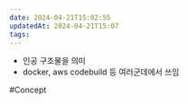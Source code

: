 ```yaml
---
date: 2024-04-21T15:02:55
updatedAt: 2024-04-21T15:07
tags: 
---
```

- 인공 구조물을 의미
- docker, aws codebuild 등 여러군데에서 쓰임


#Concept 